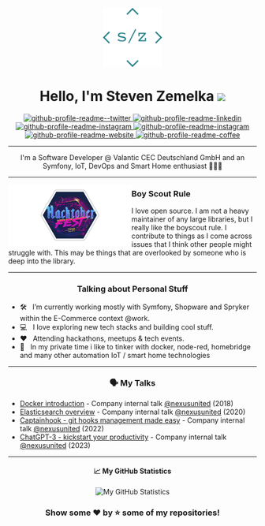 <p align="center">
    <a href="https://github.com/klizzy"><img alt="stz-logo" width="120" src="./assets/steven-zemelka-logo.png" /></a>
</p>
<h1 align="center">
  Hello, I'm Steven Zemelka <img src="https://media.giphy.com/media/hvRJCLFzcasrR4ia7z/giphy.gif" width="35">
</h1>
<p align="center">
<a href="https://twitter.com/zyr0error" target="blank">
<img src="https://img.shields.io/twitter/url?label=%40zyr0error&url=https%3A%2F%2Ftwitter.com%2Fzyr0error" alt="github-profile-readme--twitter" />
</a>
<a href="https://www.linkedin.com/in/steven-zemelka-82807b279" target="blank">
<img src="https://img.shields.io/twitter/url?label=LinkedIn&logo=linkedin&url=https%3A%2F%2Fwww.linkedin.com%2Fin%2Fsteven-zemelka-82807b279%2F" alt="github-profile-readme-linkedin"/ />
</a>
<a href="https://www.xing.com/profile/Steven_Zemelka/" target="blank">
<img src="https://img.shields.io/twitter/url?label=Xing&logo=xing&logoColor=%23006567&style=social&url=https%3A%2F%2Fwww.xing.com%2Fprofile%2FSteven_Zemelka%2F" alt="github-profile-readme-instagram"/>
</a>
<a href="https://www.instagram.com/stvn_zmlk/" target="blank">
<img src="https://img.shields.io/twitter/url?label=Instagram&logo=instagram&logoColor=%23E4405F&style=social&url=https%3A%2F%2Fwww.instagram.com%2Fstvn_zmlk%2F" alt="github-profile-readme-instagram"/>
</a>
<a href="https://klizzy.com" target="blank">
<img src="https://img.shields.io/website?label=klizzy.com&logo=google-chrome&logoColor=%23357c83&style=social&up_message=up&url=https%3A%2F%2Fklizzy.com" alt="github-profile-readme-website"/>
</a>
<a href="https://www.buymeacoffee.com/klizzy" target="blank">
<img src="https://img.shields.io/twitter/url?color=%23FFDD00&label=Buy%20me%20a%20coffee&logo=buymeacoffee&logoColor=%23fa8140&style=social&url=https%3A%2F%2Fwww.buymeacoffee.com%2Fklizzy" alt="github-profile-readme-coffee"/>
</a>
</p>
<hr/>
<p align="center">
I'm a Software Developer @ Valantic CEC Deutschland GmbH and an Symfony, IoT, DevOps and Smart Home enthusiast 👨🏻‍💻
</p>

  ---
<p>
  <img width="250" align='left' src="./assets/hacktoberfest.png">
</p>

### Boy Scout Rule

I love open source.  I am not a heavy maintainer of any large libraries, but I really like the boyscout rule.  I contribute to things as I come across issues that I think other people might struggle with.  This may be things that are overlooked by someone who is deep into the library.

 ---
 <div align="center">
 
### Talking about Personal Stuff

</div>

- 🛠 &nbsp; I’m currently working mostly with Symfony, Shopware and Spryker within the E-Commerce context @work.
- 💻 &nbsp; I love exploring new tech stacks and building cool stuff.
- ❤️ &nbsp; Attending hackathons, meetups & tech events.
- 🔨 &nbsp; In my private time i like to tinker with docker, node-red, homebridge and many other automation IoT / smart home technologies 

---

<div align="center">

### 🗣️ My Talks

</div>

- [Docker introduction](https://github.com/Klizzy/docker-introduction) - Company internal talk [@nexusunited](https://github.com/nexusunited) (2018)
- [Elasticsearch overview](https://github.com/nexusunited/valantic-revealjs/tree/elasticsearch-overview) - Company internal talk [@nexusunited](https://github.com/nexusunited) (2020)
- [Captainhook - git hooks management made easy](https://github.com/nexusunited/valantic-revealjs/tree/captainhook) - Company internal talk [@nexusunited](https://github.com/nexusunited) (2022)
- [ChatGPT-3 - kickstart your productivity](https://github.com/nexusunited/valantic-revealjs/tree/chatgpt) - Company internal talk [@nexusunited](https://github.com/nexusunited) (2023)

---
<div align="center">

#### 📈 My GitHub Statistics

![My GitHub Statistics](https://github-readme-stats.vercel.app/api?username=klizzy&show_icons=true&count_private=true&hide_title=true&theme=city_lights)




### Show some ❤️ by ⭐ some of my repositories!

</div>
